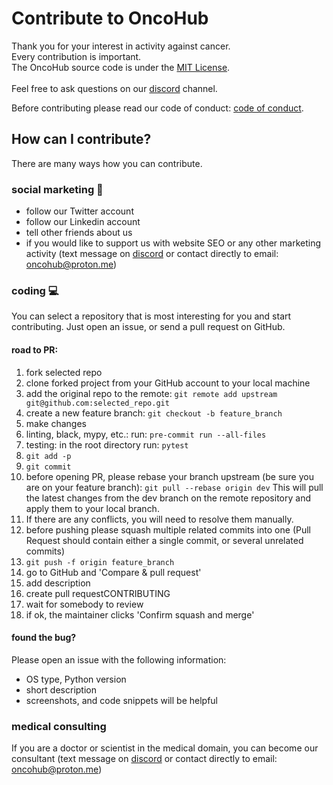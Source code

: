# Contribute to OncoHub

Thank you for your interest in activity against cancer.</br>
Every contribution is important.</br>
The OncoHub source code is under the [MIT License](LICENSE).
</br>
</br>
Feel free to ask questions on our <a href="https://discord.gg/wEHXKqXKTA" target="_blank">discord</a> channel.

Before contributing please read our code of conduct:
[code of conduct](CODE_OF_CONDUCT.md).

## How can I contribute?

There are many ways how you can contribute.

### social marketing 📣
- follow our <a>Twitter</a> account
- follow our <a>Linkedin</a> account
- tell other friends about us
- if you would like to support us with website SEO or any other marketing activity (text message on <a href="https://discord.gg/wEHXKqXKTA" target="_blank">discord</a> or contact directly to email: oncohub@proton.me)

### coding 💻

You can select a repository that is most interesting for you and start contributing. Just open an issue, or send a pull request on GitHub.

#### road to PR:
1. fork selected repo
2. clone forked project from your GitHub account to your local machine
3. add the original repo to the remote:
`git remote add upstream git@github.com:selected_repo.git`
4. create a new feature branch: 
`git checkout -b feature_branch`
5. make changes
6. linting, black, mypy, etc.: run: `pre-commit run --all-files`
7. testing: in the root directory run: `pytest`
8. `git add -p`
9. `git commit`
10. before opening PR, please rebase your branch upstream (be sure you are on your feature branch):
`git pull --rebase origin dev`
This will pull the latest changes from the dev branch on the remote repository and apply them to your local branch.
11. If there are any conflicts, you will need to resolve them manually.
12. before pushing please squash multiple related commits into one (Pull Request should contain either a single commit, or several unrelated commits)
13. `git push -f origin feature_branch`
14. go to GitHub and 'Compare & pull request'
15. add description
16. create pull requestCONTRIBUTING
17. wait for somebody to review
18. if ok, the maintainer clicks 'Confirm squash and merge'

#### found the bug?
Please open an issue with the following information:
- OS type, Python version
- short description
- screenshots, and code snippets will be helpful

### medical consulting 

If you are a doctor or scientist in the medical domain, you can become our consultant (text message on <a href="https://discord.gg/wEHXKqXKTA" target="_blank">discord</a> or contact directly to email: oncohub@proton.me)
